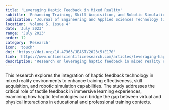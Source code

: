 ```yaml
---
title: 'Leveraging Haptic Feedback in Mixed Reality'
subtitle: 'Enhancing Training, Skill Acquisition, and Robotic Simulation'
publication: 'Journal of Engineering and Applied Sciences Technology (JEAST)'
location: 'Volume 5, Issue 4'
date: 'July 2023'
range: 'July 2023'
order: 12
category: 'Research'
icon: 'touch'
doi: 'https://doi.org/10.47363/JEAST/2023(5)E170'
link: 'https://www.onlinescientificresearch.com/articles/leveraging-haptic-feedback-in-mixed-reality-enhancing--training-skill-acquisition-and-robotic-simulation.pdf'
description: 'Research on leveraging haptic feedback in mixed reality environments to enhance training effectiveness, skill acquisition, and robotic simulation capabilities.'
---
```


This research explores the integration of haptic feedback technology in mixed reality environments to enhance training effectiveness, skill acquisition, and robotic simulation capabilities. The study addresses the critical role of tactile feedback in immersive learning experiences, examining how haptic technologies can bridge the gap between virtual and physical interactions in educational and professional training contexts. 
